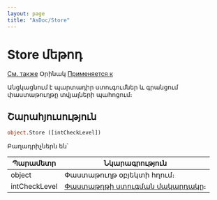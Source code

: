 ```yaml
---
layout: page
title: "AsDoc/Store"
---
```



# Store մեթոդ

[См. также](../Asdoc.md) Օրինակ [Применяется к](../Asdoc.md)

Անցկացնում է պարտադիր ստուգումներ և գրանցում փաստաթուղթը տվյալների պահոցում։ 

## Շարահյուսություն

``` vb
object.Store ([intCheckLevel])
```


Բաղադրիչներն են՝


| Պարամետր | Նկարագրություն |
|--|--|
| object | Փաստաթուղթ օբյեկտի հղում։ |
| intCheckLevel | [Փաստաթղթի ստուգման մակարդակը](DocCheckLevel.html)։ |


